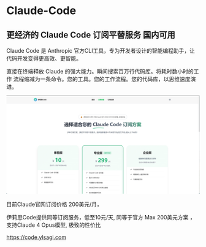 # Claude-Code

## 更经济的 Claude Code 订阅平替服务 国内可用

Claude Code 是 Anthropic 官方CLI工具，专为开发者设计的智能编程助手，让代码开发变得更高效、更智能。

直接在终端释放 Claude 的强大能力。瞬间搜索百万行代码库。将耗时数小时的工作 流程缩减为一条命令。您的工具。您的工作流程。您的代码库，以思维速度演进。


![Claude Code 订阅平替服务](/20250708000216.png)


目前Claude官网订阅价格 200美元/月，

伊莉思Code提供同等订阅服务，低至10元/天, 同等于官方 Max 200美元方案 ，支持Claude 4 Opus模型, 极致的性价比

https://code.ylsagi.com
